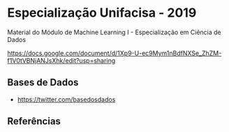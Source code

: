# Especialização Unifacisa - 2019

Material do Módulo de Machine Learning I - Especialização em Ciência de Dados

https://docs.google.com/document/d/1Xp9-U-ec9Mym1nBdfNXSe_ZhZM-f1V0tVBNjANJsXhk/edit?usp=sharing

## Bases de Dados

* https://twitter.com/basedosdados

## Referências


